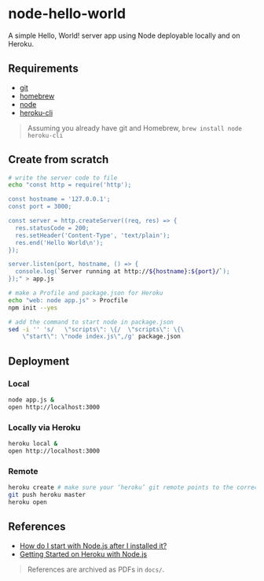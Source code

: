 # node-hello-world

A simple Hello, World! server app using Node deployable locally and on Heroku.

## Requirements

- [git](https://git-scm.com)
- [homebrew](https://brew.sh)
- [node](https://nodejs.org)
- [heroku-cli]()

> Assuming you already have git and Homebrew, `brew install node heroku-cli`

## Create from scratch

```sh
# write the server code to file
echo "const http = require('http');

const hostname = '127.0.0.1';
const port = 3000;

const server = http.createServer((req, res) => {
  res.statusCode = 200;
  res.setHeader('Content-Type', 'text/plain');
  res.end('Hello World\n');
});

server.listen(port, hostname, () => {
  console.log(`Server running at http://${hostname}:${port}/`);
});" > app.js

# make a Profile and package.json for Heroku
echo "web: node app.js" > Procfile
npm init --yes

# add the command to start node in package.json
sed -i '' 's/   \"scripts\": \{/  \"scripts\": \{\
    \"start\": \"node index.js\",/g' package.json
```

## Deployment

### Local

```sh
node app.js &
open http://localhost:3000
```

### Locally via Heroku

```sh
heroku local &
open http://localhost:3000
```

### Remote

```sh
heroku create # make sure your ‘heroku’ git remote points to the correct app's git url, like if there was a previous one
git push heroku master
heroku open
```

## References

- [How do I start with Node.js after I installed it?](https://nodejs.org/en/docs/guides/getting-started-guide/)
- [Getting Started on Heroku with Node.js](https://devcenter.heroku.com/articles/getting-started-with-nodejs)

> References are archived as PDFs in `docs/`.
